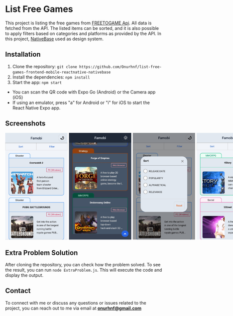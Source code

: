 # List Free Games

This project is listing the free games from [FREETOGAME Api](https://www.freetogame.com/api-doc). All data is fetched from the API. The listed items can be sorted, and it is also possible to apply filters based on categories and platforms as provided by the API. In this project, [NativeBase](https://nativebase.io/) used as design system.

## Installation

1. Clone the repository: `git clone https://github.com/Onurhnf/list-free-games-frontend-mobile-reactnative-nativebase`
2. Install the dependencies: `npm install`
3. Start the app: `npm start`

- You can scan the QR code with Expo Go (Android) or the Camera app (iOS)
- If using an emulator, press "a" for Android or "i" for iOS to start the React Native Expo app.

## Screenshots

<div style="display: flex; gap: 5px;">
  <img src="./assets/home.jpeg" alt="Home" width="200">
  <img src="./assets/homeDark.jpeg" alt="HomeDarkMode" width="200">
  <img src="./assets/sort.jpeg" alt="Sort" width="200">
  <img src="./assets/sorted.jpeg" alt="Sorted" width="200">
  <img src="./assets/filter.jpeg" alt="Filter" width="200">
  <img src="./assets/filtered.jpeg" alt="Filtered" width="200">
</div>

## Extra Problem Solution

After cloning the repository, you can check how the problem solved. To see the result, you can run `node ExtraProblem.js`. This will execute the code and display the output.

## Contact

To connect with me or discuss any questions or issues related to the project, you can reach out to me via email at **onurhnf@gmail.com**

